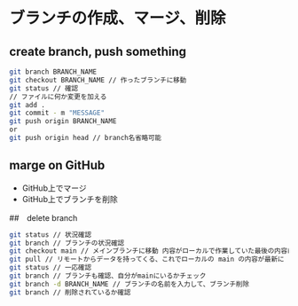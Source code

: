 # ブランチの作成、マージ、削除

 ## create branch, push something

 ```bash
git branch BRANCH_NAME
git checkout BRANCH_NAME // 作ったブランチに移動
git status // 確認
// ファイルに何か変更を加える
git add .
git commit - m "MESSAGE"
git push origin BRANCH_NAME
or
git push origin head // branch名省略可能
```

## marge on GitHub

- GitHub上でマージ
- GitHub上でブランチを削除

##　delete branch

```bash
git status // 状況確認
git branch // ブランチの状況確認
git checkout main // メインブランチに移動 内容がローカルで作業していた最後の内容に切り替わる
git pull // リモートからデータを持ってくる、これでローカルの main の内容が最新に
git status // 一応確認
git branch // ブランチも確認、自分がmainにいるかチェック
git branch -d BRANCH_NAME // ブランチの名前を入力して、ブランチ削除
git branch // 削除されているか確認
```